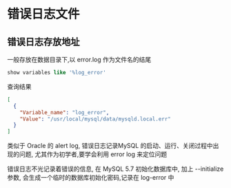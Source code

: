 # 错误日志文件

## 错误日志存放地址

一般存放在数据目录下,以 error.log 作为文件名的结尾

```sql
show variables like '%log_error'
```

查询结果

```json
[
  {
    "Variable_name": "log_error",
    "Value": "/usr/local/mysql/data/mysqld.local.err"
  }
]
```

类似于 Oracle 的 alert log, 错误日志记录MySQL 的启动、运行、关闭过程中出现的问题, 尤其作为初学者,要学会利用 error log 来定位问题

错误日志不光记录着错误的信息, 在 MySQL 5.7 初始化数据库中, 加上 --initialize 参数, 会生成一个临时的数据库初始化密码,记录在 log-error 中